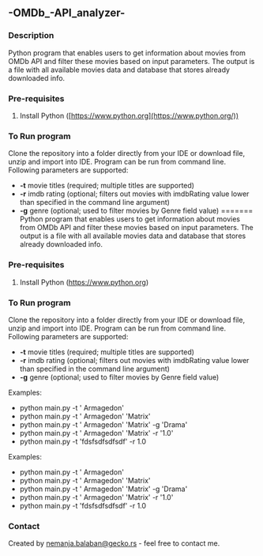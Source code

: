 
## -OMDb_-API_analyzer-

### Description

Python program that enables users to get information about movies from OMDb API and filter these movies based on input parameters. The output is a file with all available movies data and database that stores already downloaded info.

### Pre-requisites

1.  Install Python ([https://www.python.org](https://www.python.org/))

### To Run program

Clone the repository into a folder directly from your IDE or download file, unzip and import into IDE. Program can be run from command line. Following parameters are supported:

-   **-t**  movie titles (required; multiple titles are supported)
-   **-r**  imdb rating (optional; filters out movies with imdbRating value lower than specified in the command line argument)
-   **-g**  genre (optional; used to filter movies by Genre field value)
=======
Python program that enables users to get information about movies from OMDb API
and filter these movies based on input parameters. The output is a file with all available movies data and database that stores already downloaded info.

### Pre-requisites

1. Install Python (https://www.python.org)  

### To Run program
Clone the repository into a folder directly from your IDE or download file, unzip and import into IDE.
Program can be run from command line. Following parameters are supported:

 - **-t** movie titles (required; multiple titles are supported) 
 - **-r** imdb rating (optional; filters out movies with imdbRating value lower than specified in the command line argument) 
 - **-g** genre (optional; used to filter movies by Genre field value)
 
 Examples: 
 - python main.py -t ' Armagedon' 
 - python main.py -t ' Armagedon' 'Matrix' 
 - python main.py -t ' Armagedon' 'Matrix' -g 'Drama'
 - python main.py -t ' Armagedon' 'Matrix' -r '1.0'
 - python main.py  -t 'fdsfsdfsdfsdf' -r 1.0

Examples:

-   python main.py -t ' Armagedon'
-   python main.py -t ' Armagedon' 'Matrix'
-   python main.py -t ' Armagedon' 'Matrix' -g 'Drama'
-   python main.py -t ' Armagedon' 'Matrix' -r '1.0'
-   python main.py -t 'fdsfsdfsdfsdf' -r 1.0

### Contact

Created by  [nemanja.balaban@gecko.rs](mailto:nemanja.balaban@gecko.rs)  - feel free to contact me.
